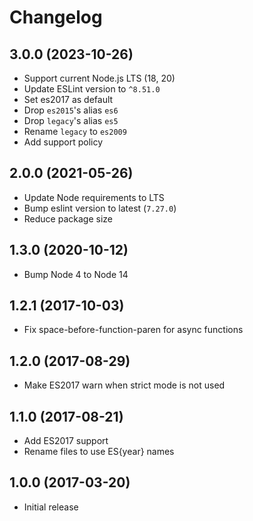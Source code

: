 
# Changelog

## 3.0.0 (2023-10-26)

* Support current Node.js LTS (18, 20)
* Update ESLint version to `^8.51.0`
* Set es2017 as default
* Drop `es2015`'s alias `es6`
* Drop `legacy`'s alias `es5`
* Rename `legacy` to `es2009`
* Add support policy

## 2.0.0 (2021-05-26)

* Update Node requirements to LTS
* Bump eslint version to latest (`7.27.0`)
* Reduce package size

## 1.3.0 (2020-10-12)

* Bump Node 4 to Node 14

## 1.2.1 (2017-10-03)

* Fix space-before-function-paren for async functions

## 1.2.0 (2017-08-29)

* Make ES2017 warn when strict mode is not used

## 1.1.0 (2017-08-21)

* Add ES2017 support
* Rename files to use ES{year} names

## 1.0.0 (2017-03-20)

* Initial release
